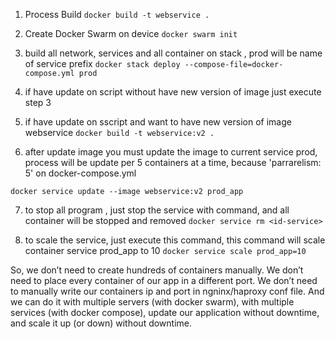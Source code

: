 1. Process Build 
```docker build -t webservice .```

2. Create Docker Swarm on device
```docker swarm init```

3. build all network, services and all container on stack , prod will be name of service prefix
```docker stack deploy --compose-file=docker-compose.yml prod```

4. if have update on script without have new version of image just execute step 3

5. if have update on sscript and want to have new version of image webservice
```docker build -t webservice:v2 .```

6. after update image you must update the image to current service prod, process will be update per 5 containers at a time, because 'parrarelism: 5' on docker-compose.yml

```docker service update --image webservice:v2 prod_app```

7. to stop all program , just stop the service with command, and all container will be stopped and removed
```docker service rm <id-service>```

8. to scale the service, just execute this command, this command will scale container service prod_app to 10
```docker service scale prod_app=10```

So, we don’t need to create hundreds of containers manually. We don’t need to place every container of our app in a different port. We don’t need to manually write our containers ip and port in ngninx/haproxy conf file. And we can do it with multiple servers (with docker swarm), with multiple services (with docker compose), update our application without downtime, and scale it up (or down) without downtime.